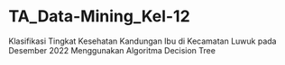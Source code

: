 # TA_Data-Mining_Kel-12
 Klasifikasi Tingkat Kesehatan Kandungan Ibu di Kecamatan Luwuk pada Desember 2022 Menggunakan Algoritma Decision Tree
